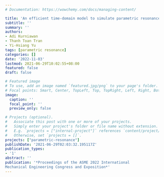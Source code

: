 ```yaml
---
# Documentation: https://wowchemy.com/docs/managing-content/

title: 'An efficient time-domain model to simulate parametric resonances in a floating body free to move in six degrees of freedom'
subtitle: ''
summary: ''
authors:
- Adi Kurniawan
- Thanh Toan Tran
- Yi-Hsiang Yu
tags: [parametric resonance]
categories: []
date: '2022-11-03'
lastmod: 2021-06-29T10:02:55+08:00
featured: false
draft: false

# Featured image
# To use, add an image named `featured.jpg/png` to your page's folder.
# Focal points: Smart, Center, TopLeft, Top, TopRight, Left, Right, BottomLeft, Bottom, BottomRight.
image:
  caption: ''
  focal_point: ''
  preview_only: false

# Projects (optional).
#   Associate this post with one or more of your projects.
#   Simply enter your project's folder or file name without extension.
#   E.g. `projects = ["internal-project"]` references `content/project/deep-learning/index.md`.
#   Otherwise, set `projects = []`.
projects: ["parametric-resonance"]
publishDate: '2021-06-29T02:03:32.195117Z'
publication_types:
- '1'
abstract: ''
publication: '*Proceedings of the ASME 2022 International
Mechanical Engineering Congress and Exposition*'
---
```

